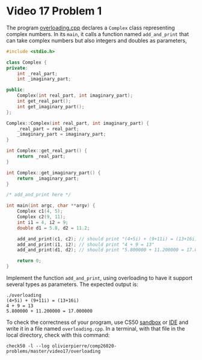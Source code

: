 # Video 17 Problem 1

The program [overloading.cpp](overloading.cpp) declares a `Complex` class
representing complex numbers. In its `main`, it calls a function named
`add_and_print` that can take complex numbers but also integers and doubles
as parameters,

```cxx
#include <stdio.h>

class Complex {
private:
    int _real_part;
    int _imaginary_part;

public:
    Complex(int real_part, int imaginary_part);
    int get_real_part();
    int get_imaginary_part();
};

Complex::Complex(int real_part, int imaginary_part) {
    _real_part = real_part;
    _imaginary_part = imaginary_part;
}

int Complex::get_real_part() {
    return _real_part;
}

int Complex::get_imaginary_part() {
    return _imaginary_part;
}

/* add_and_print here */

int main(int argc, char **argv) {
    Complex c1(4, 5);
    Complex c2(9, 11);
    int i1 = 4, i2 = 9;
    double d1 = 5.8, d2 = 11.2;

    add_and_print(c1, c2); // should print "(4+5i) + (9+11i) = (13+16i)"
    add_and_print(i1, i2); // should print "4 + 9 = 13"
    add_and_print(d1, d2); // should print "5.800000 + 11.200000 = 17.000000"

    return 0;
}
```

Implement the function `add_and_print`, using overloading to have it support
several types as parameters. The expected output is:
```shell
./overloading
(4+5i) + (9+11i) = (13+16i)
4 + 9 = 13
5.800000 + 11.200000 = 17.000000
```

To check the correctness of your program, use CS50 [sandbox](sandbox.cs50.io)
or [IDE](ide.cs50.io) and write it in a file named `overloading.cpp`. In a
terminal, with that file in the local directory, check with this command:
```shell
check50 -l --log olivierpierre/comp26020-problems/master/video17/overloading
```
